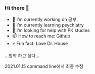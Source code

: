 ### Hi there 👋

- 🔭 I’m currently working on 공부
- 🌱 I’m currently learning psychiatry
- 🤔 I’m looking for help with PK studies
- 📫 How to reach me: Github
- ⚡ Fun fact: Love Dr. House

...방학 하고 싶다...

2021.01.15 command line에서 최종 수정